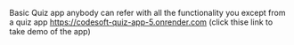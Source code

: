Basic Quiz app anybody can refer with all the functionality you except from a quiz app
 https://codesoft-quiz-app-5.onrender.com (click thise link to take demo of the app)
